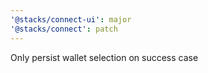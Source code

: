 ```yaml
---
'@stacks/connect-ui': major
'@stacks/connect': patch
---
```


Only persist wallet selection on success case
